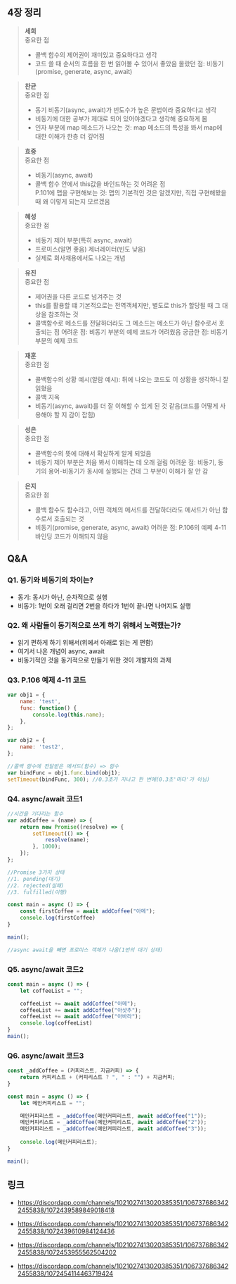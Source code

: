 ## 4장 정리

>**세희**  
>중요한 점  
>- 콜백 함수의 제어권이 재미있고 중요하다고 생각
>- 코드 쓸 때 순서의 흐름을 한 번 읽어볼 수 있어서 좋았음
>몰랐던 점: 비동기(promise, generate, async, await)
  
>**찬균**  
>중요한 점  
>- 동기 비동기(async, await)가 빈도수가 높은 문법이라 중요하다고 생각
>- 비동기에 대한 공부가 제대로 되어 있어야겠다고 생각해 중요하게 봄
>- 인자 부분에 map 메소드가 나오는 것: map 메소드의 특성을 봐서 map에 대한 이해가 한층 더 깊어짐
  
>**효중**  
>중요한 점  
>- 비동기(async, await)
>- 콜백 함수 안에서 this값을 바인드하는 것
>어려운 점  
>P.101에 맵을 구현해보는 것: 맵의 기본적인 것은 알겠지만, 직접 구현해봤을 때 왜 이렇게 되는지 모르겠음
  
>**혜성**  
>중요한 점  
>- 비동기 제어 부분(특히 async, await)
>- 프로미스(알면 좋음) 제너레이터(빈도 낮음)
>- 실제로 회사채용에서도 나오는 개념
  
>**유진**  
>중요한 점  
>- 제어권을 다른 코드로 넘겨주는 것
>- this를 활용할 떄 기본적으로는 전역객체지만, 별도로 this가 할당될 때 그 대상을 참조하는 것
>- 콜백함수로 메소드를 전달하더라도 그 메소드는 메소드가 아닌 함수로서 호출되는 점
>어려운 점: 비동기 부분의 예제 코드가 어려웠음
>궁금한 점: 비동기 부분의 예제 코드
  
>**재훈**  
>중요한 점  
>- 콜백함수의 상황 예시(알람 예시): 뒤에 나오는 코드도 이 상황을 생각하니 잘 읽혔음
>- 콜백 지옥
>- 비동기(async, await)를 더 잘 이해할 수 있게 된 것 같음(코드를 어떻게 사용해야 할 지 감이 잡힘)
  
>**성은**  
>중요한 점  
>- 콜백함수의 뜻에 대해서 확실하게 알게 되었음
>- 비동기 제어 부분은 처음 봐서 이해하는 데 오래 걸림
>어려운 점: 비동기, 동기의 용어-비동기가 동시에 실행되는 건데 그 부분이 이해가 잘 안 감

>**은지**  
>중요한 점  
>- 콜백 함수도 함수라고, 어떤 객체의 메서드를 전달하더라도 메서드가 아닌 함수로서 호출되는 것
>- 비동기(promise, generate, async, await)
>어려운 점: P.106의 예쩨 4-11 바인딩 코드가 이해되지 않음  
  
## Q&A

### Q1. 동기와 비동기의 차이는?
- 동기: 동시가 아닌, 순차적으로 실행
- 비동기: 1번이 오래 걸리면 2번을 하다가 1번이 끝나면 나머지도 실행
  
### Q2. 왜 사람들이 동기적으로 쓰게 하기 위해서 노력했는가?
- 읽기 편하게 하기 위해서(위에서 아래로 읽는 게 편함)
- 여기서 나온 개념이 async, await
- 비동기적인 것을 동기적으로 만들기 위한 것이 개발자의 과제
    
### Q3. P.106 예제 4-11 코드
```js
var obj1 = {
    name: 'test',
    func: function() {
        console.log(this.name);
    },
};

var obj2 = {
    name: 'test2',
};

//콜백 함수에 전달받은 메서드(함수) => 함수
var bindFunc = obj1.func.bind(obj1);
setTimeout(bindFunc, 300); //0.3초가 지나고 한 번에(0.3초'마다'가 아님)
```
  
### Q4. async/await 코드1
```js
//시간을 기다리는 함수
var addCoffee = (name) => {
    return new Promise((resolve) => {
        setTimeout(() => {
            resolve(name);
        }, 1000);
    });
};

//Promise 3가지 상태
//1. pending(대기)
//2. rejected(실패)
//3. fulfilled(이행)

const main = async () => {
    const firstCoffee = await addCoffee("아메");
    console.log(firstCoffee)
}

main();

//async await을 빼면 프로미스 객체가 나옴(1번의 대기 상태)
```
  
### Q5. async/await 코드2
```js
const main = async () => {
    let coffeeList = "";

    coffeeList += await addCoffee("아메");
    coffeeList += await addCoffee("아샷추");
    coffeeList += await addCoffee("아바라");
    console.log(coffeeList)
}
main();
```
  
### Q6. async/await 코드3
```js
const _addCoffee = (커피리스트, 지금커피) => {
    return 커피리스트 + (커피리스트 ? ", " : "") + 지금커피;
}

const main = async () => {
    let 메인커피리스트 = "";

    메인커피리스트 = _addCoffee(메인커피리스트, await addCoffee("1"));
    메인커피리스트 = _addCoffee(메인커피리스트, await addCoffee("2"));
    메인커피리스트 = _addCoffee(메인커피리스트, await addCoffee("3"));
    
    console.log(메인커피리스트);
}

main();
```
  
## 링크

- https://discordapp.com/channels/1021027413020385351/1067376863422455838/1072439589849018418  
  
- https://discordapp.com/channels/1021027413020385351/1067376863422455838/1072439610984124436  
  
- https://discordapp.com/channels/1021027413020385351/1067376863422455838/1072453955562504202  
  
- https://discordapp.com/channels/1021027413020385351/1067376863422455838/1072454114463719424  
  